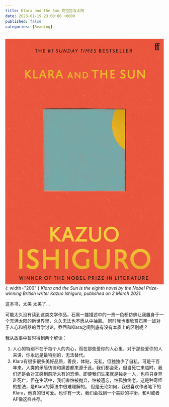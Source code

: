 ```yaml
---
title: Klara and the Sun 克拉拉与太阳
date: 2023-01-19 23:00:00 +0000
published: false
categories: [Reading]
---
```


![input image](/assets/img/resources/klara-and-sun.jpg){: width="200" }
_Klara and the Sun is the eighth novel by the Nobel Prize-winning British writer Kazuo Ishiguro, published on 2 March 2021._

这本书，太美 太美了…

可能太久没有读到这类文学作品，石黑一雄描述中的一景一色都仿佛让我置身于一个充满太阳的新世界里，久久无法也不愿从中抽离。
同时我也很欣赏石黑一雄对于人心和机器的哲学讨论，乔西和Klara之间到底有没有本质上的区别呢？

我从故事中暂时得到两个解读：
1. 人心的特别不在于每个人的内心，而在那些爱你的人心里，对于那些爱你的人来讲，你永远是最特别的，无法替代。
2. Klara有很多很多美好品质，善良，体贴，无私，但独独少了自私。可是千百年来，人类的矛盾彷徨和痛苦都来源于此。我们都会死，但当死亡来临时，我们还是会对其感到前所未有的恐惧。即便我们生来就是独身一人，也将只身奔赴死亡，但在生活中，我们害怕被抛弃，怕被遗忘，怕孤独终老。这是种奇怪的想法，是Klara的算法中很难理解的。
但是无论如何，我很喜欢作者笔下的Klara，他真的很可爱。也许有一天，我们会找到一个美妙的平衡，和AI或者AF像这样共存。



